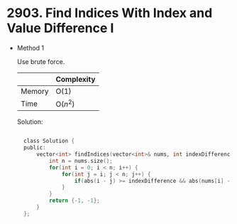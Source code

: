 # 2903. Find Indices With Index and Value Difference I

- Method 1

  Use brute force.

  |        | Complexity |
  | ------ | ---------- |
  | Memory | O(1)       |
  | Time   | O($n^2$)   |

  Solution:

  ```h

    class Solution {
    public:
        vector<int> findIndices(vector<int>& nums, int indexDifference, int valueDifference) {
            int n = nums.size();
            for(int i = 0; i < n; i++) {
                for(int j = i; j < n; j++) {
                    if(abs(i - j) >= indexDifference && abs(nums[i] - nums[j]) >= valueDifference) return {i, j};
                }
            }
            return {-1, -1};
        }
    };

  ```

<!-- - Method 2

    This is another method.

    | |   Complexity  |
    | ----------- | ----------- |
    |  Memory     | O(n) |
    |      Time       |  O(n) |


    Solution:

    ``` h



    ```

- Additional Knowledge:

    Here are some additional knowledge.



<br> -->

